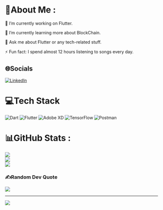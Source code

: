 # 💫About Me :
🔭 I’m currently working on Flutter.

🌱 I’m currently learning more about BlockChain.

💬 Ask me about Flutter or any tech-related stuff.

⚡ Fun fact: I spend almost 12 hours listening to songs every day.

## 🌐Socials
[![LinkedIn](https://img.shields.io/badge/LinkedIn-%230077B5.svg?logo=linkedin&logoColor=white)](https://linkedin.com/in/https://www.linkedin.com/in/3kdeveloper/) 

# 💻Tech Stack
![Dart](https://img.shields.io/badge/dart-%230175C2.svg?style=for-the-badge&logo=dart&logoColor=white) ![Flutter](https://img.shields.io/badge/Flutter-%2302569B.svg?style=for-the-badge&logo=Flutter&logoColor=white) ![Adobe XD](https://img.shields.io/badge/Adobe%20XD-470137?style=for-the-badge&logo=Adobe%20XD&logoColor=#FF61F6) ![TensorFlow](https://img.shields.io/badge/TensorFlow-%23FF6F00.svg?style=for-the-badge&logo=TensorFlow&logoColor=white) ![Postman](https://img.shields.io/badge/Postman-FF6C37?style=for-the-badge&logo=postman&logoColor=white)
# 📊GitHub Stats :
![](https://github-readme-stats.vercel.app/api?username=3kdeveloper&theme=flag-india&hide_border=false&include_all_commits=false&count_private=false)<br/>
![](https://github-readme-streak-stats.herokuapp.com/?user=3kdeveloper&theme=flag-india&hide_border=false)<br/>
![](https://github-readme-stats.vercel.app/api/top-langs/?username=3kdeveloper&theme=flag-india&hide_border=false&include_all_commits=false&count_private=false&layout=compact)

### ✍️Random Dev Quote
![](https://quotes-github-readme.vercel.app/api?type=horizontal&theme=radical)

---
[![](https://visitcount.itsvg.in/api?id=3kdeveloper&icon=0&color=0)](https://visitcount.itsvg.in)
